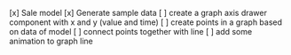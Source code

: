 [x] Sale model
[x] Generate sample data
[ ] create a graph axis drawer component with x and y (value and time)
[ ] create points in a graph based on data of model
[ ] connect points together with line
[ ] add some animation to graph line
